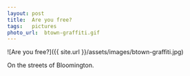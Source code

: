 ```yaml
---
layout: post
title:  Are you free?
tags:   pictures 
photo_url:  btown-graffiti.gif
---
```


![Are you free?]({{ site.url }}/assets/images/btown-graffiti.jpg)

On the streets of Bloomington.

